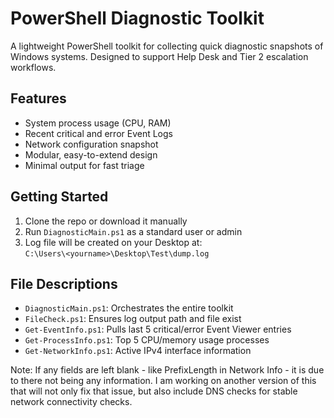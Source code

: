 # PowerShell Diagnostic Toolkit

A lightweight PowerShell toolkit for collecting quick diagnostic snapshots of Windows systems. Designed to support Help Desk and Tier 2 escalation workflows.

## Features

-  System process usage (CPU, RAM)
-  Recent critical and error Event Logs
-  Network configuration snapshot
-  Modular, easy-to-extend design
-  Minimal output for fast triage

## Getting Started

1. Clone the repo or download it manually
2. Run `DiagnosticMain.ps1` as a standard user or admin
3. Log file will be created on your Desktop at:  
   `C:\Users\<yourname>\Desktop\Test\dump.log`

## File Descriptions

- `DiagnosticMain.ps1`: Orchestrates the entire toolkit
- `FileCheck.ps1`: Ensures log output path and file exist
- `Get-EventInfo.ps1`: Pulls last 5 critical/error Event Viewer entries
- `Get-ProcessInfo.ps1`: Top 5 CPU/memory usage processes
- `Get-NetworkInfo.ps1`: Active IPv4 interface information

Note: If any fields are left blank - like PrefixLength in Network Info - it is due to there not being any information. I am working on another version of this that will not only fix that issue, but also include DNS checks for stable network connectivity checks. 